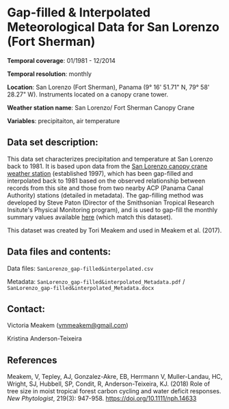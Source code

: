 # Gap-filled & Interpolated Meteorological Data for San Lorenzo (Fort Sherman)

**Temporal coverage**: 01/1981 - 12/2014

**Temporal resolution**: monthly

**Location**: San Lorenzo (Fort Sherman), Panama (9° 16' 51.71" N, 79° 58' 28.27" W). Instruments located on a canopy crane tower.

**Weather station name**: San Lorenzo/ Fort Sherman Canopy Crane

**Variables**: precipitaiton, air temperature

## Data set description:
This data set characterizes precipitation and temperature at San Lorenzo back to 1981. It is based upon data from the [San Lorenzo canopy crane weather station](http://biogeodb.stri.si.edu/physical_monitoring/research/sherman) (established 1997), which has been gap-filled  and interpolated back to 1981 based on the observed relationship between records from this site and those from two nearby ACP (Panama Canal Authority) stations (detailed in metadata). The gap-filling method was developed by Steve Paton (Director of the Smithsonian Tropical Research Insitute's Physical Monitoring program), and is used to gap-fill the monthly summary values available [here](http://biogeodb.stri.si.edu/physical_monitoring/research/sherman) (which match this dataset).

This dataset was created by Tori Meakem and used in Meakem et al. (2017).

## Data files and contents:
Data files: `SanLorenzo_gap-filled&interpolated.csv`

Metadata: `SanLorenzo_gap-filled&interpolated_Metadata.pdf` / `SanLorenzo_gap-filled&interpolated_Metadata.docx`

## Contact:
Victoria Meakem (vmmeakem@gmail.com)

Kristina Anderson-Teixeira

## References
Meakem, V, Tepley, AJ, Gonzalez-Akre, EB, Herrmann V, Muller-Landau, HC, Wright, SJ, Hubbell, SP, Condit, R, Anderson-Teixeira, KJ. (2018) Role of tree size in moist tropical forest carbon cycling and water deficit responses. *New Phytologist*, 219(3): 947-958.  https://doi.org/10.1111/nph.14633
